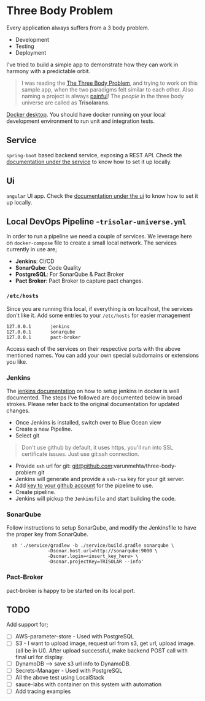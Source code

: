 # Three Body Problem
Every application always suffers from a 3 body problem.

 * Development
 * Testing
 * Deployment

I've tried to build a simple app to demonstrate how they can work in harmony with a predictable orbit.

> I was reading the [The Three Body Problem](https://en.wikipedia.org/wiki/The_Three-Body_Problem_(novel)), and trying to work on this sample app, when the two paradigms felt similar to each other. Also naming a project is always [painful](https://blog.codinghorror.com/whats-in-a-project-name/)! The *people* in the three body universe are called as **Trisolarans**.

[Docker desktop](https://www.docker.com/products/docker-desktop). You should have docker running on your local development environment to run unit and integration tests.  

## Service

`spring-boot` based backend service, exposing a REST API. Check the [documentation under the service](service) to know how to set it up locally.

## Ui

`angular` UI app. Check the [documentation under the ui](ui) to know how to set it up locally.



## Local DevOps Pipeline -`trisolar-universe.yml`

In order to run a pipeline we need a couple of services. We leverage here on `docker-compose` file to create a small local network. The services currently in use are;

 * **Jenkins**: CI/CD
 * **SonarQube**: Code Quality
 * **PostgreSQL**: For SonarQube & Pact Broker
 * **Pact Broker**: Pact Broker to capture pact changes.


### `/etc/hosts`
Since you are running this local, if everything is on localhost, the services don't like it. Add some entries to your `/etc/hosts` for easier management

```
127.0.0.1       jenkins
127.0.0.1       sonarqube
127.0.0.1       pact-broker
```
Access each of the services on their respective ports with the above mentioned names. You can add your own special subdomains or extensions you like.

### Jenkins

The [jenkins documentation](https://www.jenkins.io/doc/book/installing/#downloading-and-running-jenkins-in-docker) on how to setup jenkins in docker is well documented. The steps I've followed are documented below in broad strokes. Please refer back to the original documentation for updated changes.

 * Once Jenkins is installed, switch over to Blue Ocean view
 * Create a new Pipeline.
 * Select git
  > Don't use github by default, it uses https, you'll run into SSL certificate issues. Just use git:ssh connection.
 * Provide `ssh` url for git: git@github.com:varunmehta/three-body-problem.git
 * Jenkins will generate and provide a `ssh-rsa` key for your git server.
 * Add [key to your github account](https://docs.github.com/en/github/authenticating-to-github/connecting-to-github-with-ssh) for the pipeline to use.
 * Create pipeline.
 * Jenkins will pickup the `Jenkinsfile` and start building the code.

### SonarQube

Follow instructions to setup SonarQube, and modify the Jenkinsfile to have the proper key from SonarQube.

```
  sh './service/gradlew -b ./service/build.gradle sonarqube \
               -Dsonar.host.url=http://sonarqube:9000 \
               -Dsonar.login=<insert_key_here> \
               -Dsonar.projectKey=TRISOLAR --info'
```

### Pact-Broker
 pact-broker is happy to be started on its local port.

## TODO

Add support for;

 * [ ] AWS-parameter-store - Used with PostgreSQL
 * [ ] S3 - I want to upload image, request url from s3, get url, upload image. (all be in UI). After upload successful, make backend POST call with final url for display.
 * [ ] DynamoDB --> save s3 url info to DynamoDB.
 * [ ] Secrets-Manager - Used with PostgreSQL
 * [ ] All the above test using LocalStack
 * [ ] sauce-labs with container on this system with automation
 * [ ] Add tracing examples
